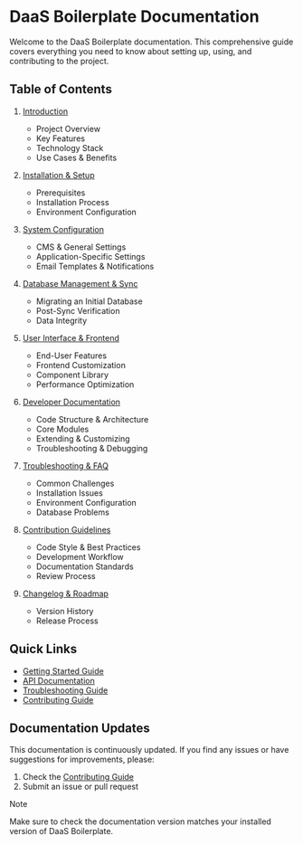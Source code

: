 # DaaS Boilerplate Documentation

Welcome to the DaaS Boilerplate documentation. This comprehensive guide covers everything you need to know about setting up, using, and contributing to the project.

## Table of Contents

1. [Introduction](1-introduction.md)
   - Project Overview
   - Key Features
   - Technology Stack
   - Use Cases & Benefits

2. [Installation & Setup](2-installation-and-setup.md)
   - Prerequisites
   - Installation Process
   - Environment Configuration

3. [System Configuration](3-system-configuration.md)
   - CMS & General Settings
   - Application-Specific Settings
   - Email Templates & Notifications

4. [Database Management & Sync](4-database-management-and-sync.md)
   - Migrating an Initial Database
   - Post-Sync Verification
   - Data Integrity

5. [User Interface & Frontend](5-user-interface-and-frontend.md)
   - End-User Features
   - Frontend Customization
   - Component Library
   - Performance Optimization

6. [Developer Documentation](6-developer-documentation.md)
   - Code Structure & Architecture
   - Core Modules
   - Extending & Customizing
   - Troubleshooting & Debugging

7. [Troubleshooting & FAQ](7-troubleshooting-and-faq.md)
   - Common Challenges
   - Installation Issues
   - Environment Configuration
   - Database Problems

8. [Contribution Guidelines](8-contribution-guidelines.md)
   - Code Style & Best Practices
   - Development Workflow
   - Documentation Standards
   - Review Process

9. [Changelog & Roadmap](9-changelog-and-roadmap.md)
   - Version History
   - Release Process

## Quick Links

- [Getting Started Guide](2-installation-and-setup.md#installation-process)
- [API Documentation](6-developer-documentation.md#api-documentation)
- [Troubleshooting Guide](7-troubleshooting-and-faq.md)
- [Contributing Guide](8-contribution-guidelines.md)

## Documentation Updates

This documentation is continuously updated. If you find any issues or have suggestions for improvements, please:

1. Check the [Contributing Guide](8-contribution-guidelines.md)
2. Submit an issue or pull request

> [!NOTE]
> Make sure to check the documentation version matches your installed version of DaaS Boilerplate.
